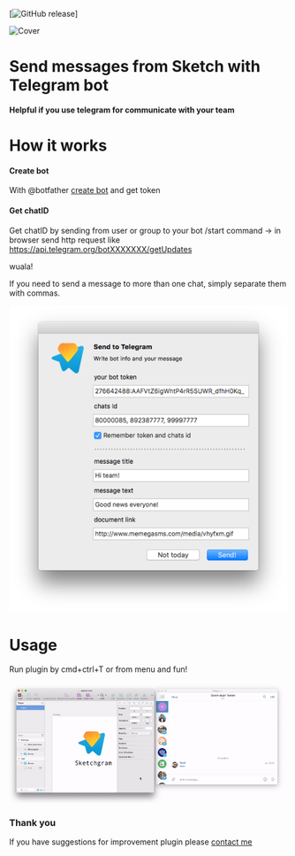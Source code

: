 [![GitHub release](https://img.shields.io/badge/release-1.0-green.svg?maxAge=2592000)]

![Cover](https://drive.google.com/uc?export=download&id=0BzR0AbzivV0DVjRaRlFnSC1QaEk)

# Send messages from Sketch with Telegram bot

**Helpful if you use telegram for communicate with your team**

# How it works
#### Create bot
With @botfather [create bot](https://core.telegram.org/bots) and get token

#### Get chatID
Get chatID by sending from user or group to your bot /start command → in browser send http request like https://api.telegram.org/botXXXXXXX/getUpdates

wuala!

If you need to send a message to more than one chat, simply separate them with commas.

![Preview](https://raw.githubusercontent.com/PavelLaptev/TelegramBot/master/imgs/botscreen.png)

# Usage
Run plugin by cmd+ctrl+T or from menu and fun!

![Gif preview](https://raw.githubusercontent.com/PavelLaptev/TelegramBot/master/imgs/action-gif.gif)


### Thank you
If you have suggestions for improvement plugin please [contact me](https://www.facebook.com/pavel.laptev.94)
